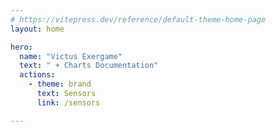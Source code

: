 ```yaml
---
# https://vitepress.dev/reference/default-theme-home-page
layout: home

hero:
  name: "Victus Exergame"
  text: " + Charts Documentation"
  actions:
    - theme: brand
      text: Sensors
      link: /sensors

---
```

